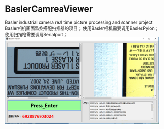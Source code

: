  # BaslerCamreaViewer
 Basler industrial camera real time picture processing and scanner project    
 Basler相机画面监控搭配扫描器的项目； 
 使用Basler相机需要调用Basler.Pylon； 
 使用扫描枪需要调用Serialport； 
  ![Image text](https://github.com/Arduzzo/BaslerCamreaViewer/blob/master/BaslerViewer.PNG)

